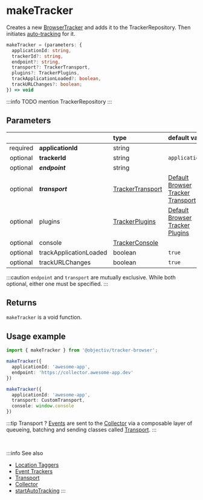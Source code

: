 # makeTracker

Creates a new [BrowserTracker](/tracking/api-reference/general/BrowserTracker.md) and adds it to the TrackerRepository. Then initiates [auto-tracking](/tracking/api-reference/low-level/startAutoTracking.md) for it.

```typescript
makeTracker = (parameters: {
  applicationId: string,
  trackerId?: string,
  endpoint?: string,
  transport?: TrackerTransport,
  plugins?: TrackerPlugins,
  trackApplicationLoaded?: boolean,
  trackURLChanges?: boolean;
}) => void
```

:::info
TODO mention TrackerRepository
:::


## Parameters
|          |                        | type                                                                             | default value
| :-:      | :--                    | :--                                                                              | :--           
| required | **applicationId**      | string                                                                           |
| optional | **trackerId**          | string                                                                           | `applicationId`
| optional | **_endpoint_**         | string                                                                           |
| optional | **_transport_**        | [TrackerTransport](/tracking/core-concepts/tracker-architecture.md#transport)    | [Default Browser Tracker Transport](/tracking/api-reference/general/BrowserTracker.md#default-transport)
| optional | plugins                | [TrackerPlugins](/tracking/core-concepts/tracker-architecture.md#plugins)        | [Default Browser Tracker Plugins](/tracking/api-reference/general/BrowserTracker.md#default-plugins)
| optional | console                | [TrackerConsole](/tracking/core-concepts/tracker-architecture.md#trackerconsole) |
| optional | trackApplicationLoaded | boolean                                                                          | `true`
| optional | trackURLChanges        | boolean                                                                          | `true`

:::caution
`endpoint` and `transport` are mutually exclusive. While both optional, either one must be specified.
:::

## Returns
`makeTracker` is a void function.

## Usage example

```typescript jsx
import { makeTracker } from '@objectiv/tracker-browser';
```

```typescript jsx
makeTracker({
  applicationId: 'awesome-app',
  endpoint: 'https://collector.awesome-app.dev' 
})
```

```typescript jsx
makeTracker({
  applicationId: 'awesome-app',
  transport: CustomTransport,
  console: window.console
})
```

:::tip Transport ?
[Events](/taxonomy/events/overview.md) are sent to the [Collector](/tracking/core-concepts/collector-architecture.md) via a composable layer of queueing, batching and sending classes called [Transport](/tracking/core-concepts/tracker-architecture.md#transport). 
:::

<br />

:::info See also
- [Location Taggers](/tracking/api-reference/location-taggers/overview.md) 
- [Event Trackers](/tracking/api-reference/event-trackers/overview.md)
- [Transport](/tracking/core-concepts/tracker-architecture.md#transport)
- [Collector](/tracking/core-concepts/collector-architecture.md)
- [startAutoTracking](/tracking/api-reference/low-level/startAutoTracking.md)
:::
